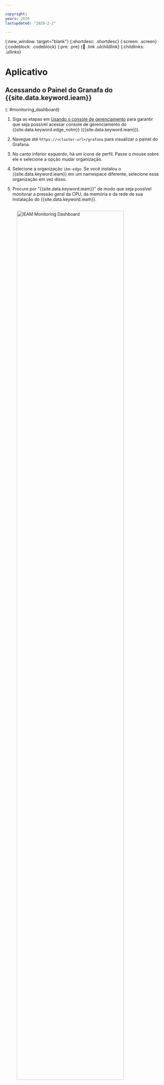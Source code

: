 ```yaml
---

copyright:
years: 2020
lastupdated: "2020-2-2"

---
```


{:new_window: target="blank"}
{:shortdesc: .shortdesc}
{:screen: .screen}
{:codeblock: .codeblock}
{:pre: .pre}
{:child: .link .ulchildlink}
{:childlinks: .ullinks}


# Aplicativo

## Acessando o Painel do Granafa do {{site.data.keyword.ieam}} 
{: #monitoring_dashboard}

1. Siga as etapas em [Usando o console de gerenciamento](../console/accessing_ui.md) para garantir que seja possível acessar console de gerenciamento do {{site.data.keyword.edge_notm}} ({{site.data.keyword.ieam}}).
2. Navegue até `https://<cluster-url>/grafana` para visualizar o painel do Grafana. 
3. No canto inferior esquerdo, há um ícone de perfil. Passe o mouse sobre ele e selecione a opção mudar organização. 
4. Selecione a organização `ibm-edge`. Se você instalou o {{site.data.keyword.ieam}} em um namespace diferente, selecione essa organização em vez disso.
5. Procure por "{{site.data.keyword.ieam}}" de modo que seja possível monitorar a pressão geral da CPU, da memória e da rede de sua instalação do {{site.data.keyword.ieam}}.

   <img src="../images/edge/ieam_monitoring_dashboard.png" style="margin: 3%" alt="IEAM Monitoring Dashboard" width="85%" height="85%" align="center">


# Monitoramento de nós e serviços de borda
{: #monitoring_edge_nodes_and_services}

[Efetue login no console de gerenciamento](../console/accessing_ui.md) para monitorar os nós da borda e serviços do {{site.data.keyword.edge_notm}} ({{site.data.keyword.ieam}}).

* Monitorar os nós de borda:
  * O painel de Nós é a primeira página exibida e inclui um gráfico de rosca que mostra o estado de todos os nós de borda.
  * Para ver todos os nós em um determinado estado, clique nessa cor no gráfico de rosca. Por exemplo, para ver todos os nós de borda com erros (se houver), clique na cor em que a legenda indica que é usada para **Possui erro**.
  * Uma lista dos nós com erros é exibida. Para realizar drill down em um nó para ver o erro específico, clique no nome do nó.
  * Na página de detalhes do nó que é exibida, a seção **Erros do agente de borda** mostra os serviços que possuem erros, a mensagem de erro específica e o registro de data/hora.
* Monitorar os serviços de borda:
  * Na guia **Serviços**, clique no serviço no qual você deseja realizar drill down, que exibe a página de detalhes do serviço de borda.
  * Na seção **Implementação** da página de detalhes, é possível ver as políticas e os padrões que implementam este serviço nos nós de borda.
* Monitorar os serviços de borda em um nó de borda:
  * In the **Nodes**, alterne para a visualização de lista e clique no nó de borda que você deseja realizar drill down.
  * Na página de detalhes do nó, a seção **Serviços** mostra quais serviços de borda estão atualmente em execução naquele nó de borda.
